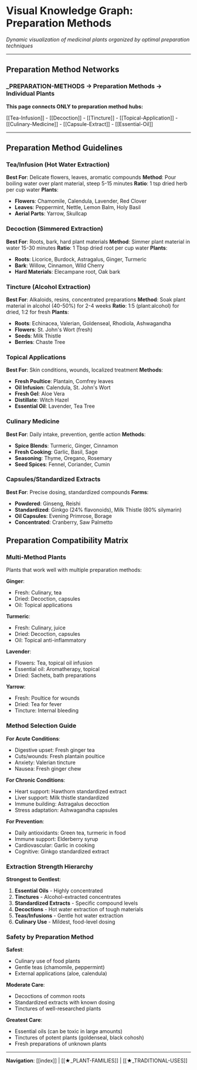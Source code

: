 # Visual Knowledge Graph: Preparation Methods

*Dynamic visualization of medicinal plants organized by optimal preparation techniques*

---

## Preparation Method Networks

### _PREPARATION-METHODS → Preparation Methods → Individual Plants

**This page connects ONLY to preparation method hubs:**

[[Tea-Infusion]] - [[Decoction]] - [[Tincture]] - [[Topical-Application]] - [[Culinary-Medicine]] - [[Capsule-Extract]] - [[Essential-Oil]]

---

## Preparation Method Guidelines

### Tea/Infusion (Hot Water Extraction)
**Best For**: Delicate flowers, leaves, aromatic compounds
**Method**: Pour boiling water over plant material, steep 5-15 minutes
**Ratio**: 1 tsp dried herb per cup water
**Plants**: 
- **Flowers**: Chamomile, Calendula, Lavender, Red Clover
- **Leaves**: Peppermint, Nettle, Lemon Balm, Holy Basil
- **Aerial Parts**: Yarrow, Skullcap

### Decoction (Simmered Extraction)
**Best For**: Roots, bark, hard plant materials
**Method**: Simmer plant material in water 15-30 minutes
**Ratio**: 1 Tbsp dried root per cup water
**Plants**:
- **Roots**: Licorice, Burdock, Astragalus, Ginger, Turmeric
- **Bark**: Willow, Cinnamon, Wild Cherry
- **Hard Materials**: Elecampane root, Oak bark

### Tincture (Alcohol Extraction)
**Best For**: Alkaloids, resins, concentrated preparations
**Method**: Soak plant material in alcohol (40-50%) for 2-4 weeks
**Ratio**: 1:5 (plant:alcohol) for dried, 1:2 for fresh
**Plants**:
- **Roots**: Echinacea, Valerian, Goldenseal, Rhodiola, Ashwagandha
- **Flowers**: St. John's Wort (fresh)
- **Seeds**: Milk Thistle
- **Berries**: Chaste Tree

### Topical Applications
**Best For**: Skin conditions, wounds, localized treatment
**Methods**: 
- **Fresh Poultice**: Plantain, Comfrey leaves
- **Oil Infusion**: Calendula, St. John's Wort
- **Fresh Gel**: Aloe Vera
- **Distillate**: Witch Hazel
- **Essential Oil**: Lavender, Tea Tree

### Culinary Medicine
**Best For**: Daily intake, prevention, gentle action
**Methods**:
- **Spice Blends**: Turmeric, Ginger, Cinnamon
- **Fresh Cooking**: Garlic, Basil, Sage
- **Seasoning**: Thyme, Oregano, Rosemary
- **Seed Spices**: Fennel, Coriander, Cumin

### Capsules/Standardized Extracts
**Best For**: Precise dosing, standardized compounds
**Forms**:
- **Powdered**: Ginseng, Reishi
- **Standardized**: Ginkgo (24% flavonoids), Milk Thistle (80% silymarin)
- **Oil Capsules**: Evening Primrose, Borage
- **Concentrated**: Cranberry, Saw Palmetto

## Preparation Compatibility Matrix

### Multi-Method Plants
Plants that work well with multiple preparation methods:

**Ginger**: 
- Fresh: Culinary, tea
- Dried: Decoction, capsules
- Oil: Topical applications

**Turmeric**:
- Fresh: Culinary, juice
- Dried: Decoction, capsules
- Oil: Topical anti-inflammatory

**Lavender**:
- Flowers: Tea, topical oil infusion
- Essential oil: Aromatherapy, topical
- Dried: Sachets, bath preparations

**Yarrow**:
- Fresh: Poultice for wounds
- Dried: Tea for fever
- Tincture: Internal bleeding

### Method Selection Guide

**For Acute Conditions**:
- Digestive upset: Fresh ginger tea
- Cuts/wounds: Fresh plantain poultice
- Anxiety: Valerian tincture
- Nausea: Fresh ginger chew

**For Chronic Conditions**:
- Heart support: Hawthorn standardized extract
- Liver support: Milk thistle standardized
- Immune building: Astragalus decoction
- Stress adaptation: Ashwagandha capsules

**For Prevention**:
- Daily antioxidants: Green tea, turmeric in food
- Immune support: Elderberry syrup
- Cardiovascular: Garlic in cooking
- Cognitive: Ginkgo standardized extract

### Extraction Strength Hierarchy
**Strongest to Gentlest**:
1. **Essential Oils** - Highly concentrated
2. **Tinctures** - Alcohol-extracted concentrates
3. **Standardized Extracts** - Specific compound levels
4. **Decoctions** - Hot water extraction of tough materials
5. **Teas/Infusions** - Gentle hot water extraction
6. **Culinary Use** - Mildest, food-level dosing

### Safety by Preparation Method

**Safest**:
- Culinary use of food plants
- Gentle teas (chamomile, peppermint)
- External applications (aloe, calendula)

**Moderate Care**:
- Decoctions of common roots
- Standardized extracts with known dosing
- Tinctures of well-researched plants

**Greatest Care**:
- Essential oils (can be toxic in large amounts)
- Tinctures of potent plants (goldenseal, black cohosh)
- Fresh preparations of unknown plants

---

**Navigation**: [[index]] | [[★_PLANT-FAMILIES]] | [[★_TRADITIONAL-USES]]